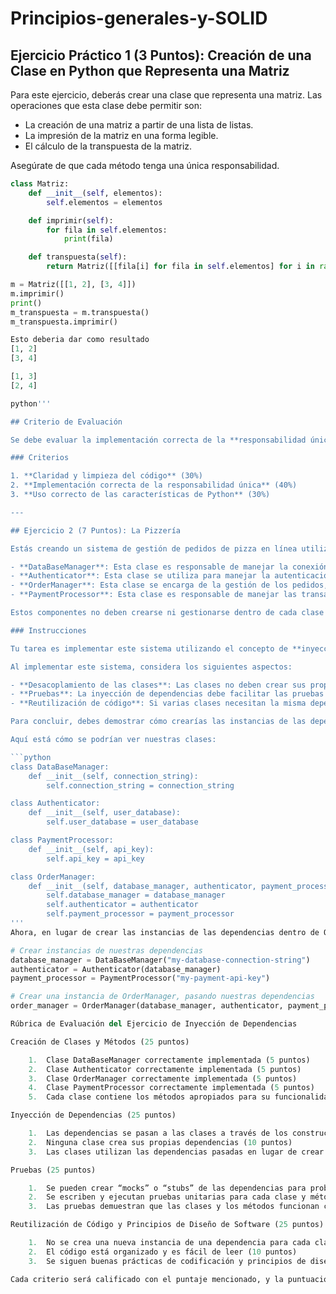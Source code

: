 # Principios-generales-y-SOLID
## Ejercicio Práctico 1 (3 Puntos): Creación de una Clase en Python que Representa una Matriz

Para este ejercicio, deberás crear una clase que representa una matriz. Las operaciones que esta clase debe permitir son:

- La creación de una matriz a partir de una lista de listas.
- La impresión de la matriz en una forma legible.
- El cálculo de la transpuesta de la matriz.

Asegúrate de que cada método tenga una única responsabilidad.

```python
class Matriz:
    def __init__(self, elementos):
        self.elementos = elementos

    def imprimir(self):
        for fila in self.elementos:
            print(fila)

    def transpuesta(self):
        return Matriz([[fila[i] for fila in self.elementos] for i in range(len(self.elementos[0]))])

m = Matriz([[1, 2], [3, 4]])
m.imprimir()
print()
m_transpuesta = m.transpuesta()
m_transpuesta.imprimir()

Esto deberia dar como resultado
[1, 2]
[3, 4]

[1, 3]
[2, 4]

python'''

## Criterio de Evaluación

Se debe evaluar la implementación correcta de la **responsabilidad única** (cada método hace una sola cosa), la **claridad del código** y la **correcta utilización de las características de Python**.

### Criterios

1. **Claridad y limpieza del código** (30%)
2. **Implementación correcta de la responsabilidad única** (40%)
3. **Uso correcto de las características de Python** (30%)

---

## Ejercicio 2 (7 Puntos): La Pizzería

Estás creando un sistema de gestión de pedidos de pizza en línea utilizando Python. Este sistema consta de varios componentes que interactúan entre sí. Los componentes principales son:

- **DataBaseManager**: Esta clase es responsable de manejar la conexión con la base de datos y realizar operaciones CRUD.
- **Authenticator**: Esta clase se utiliza para manejar la autenticación de usuarios, posiblemente utilizando un servicio externo o una base de datos local.
- **OrderManager**: Esta clase se encarga de la gestión de los pedidos, incluyendo la creación, actualización, y eliminación de los pedidos de los usuarios.
- **PaymentProcessor**: Esta clase es responsable de manejar las transacciones de pago, utilizando un servicio de procesamiento de pagos externo.

Estos componentes no deben crearse ni gestionarse dentro de cada clase que los utiliza, sino que deben ser creados en algún lugar centralizado e “inyectados” en las clases que los necesitan.

### Instrucciones

Tu tarea es implementar este sistema utilizando el concepto de **inyección de dependencias**. Debes definir cada clase y sus dependencias, luego inyectar las dependencias a través de los constructores de las clases. Por ejemplo, la clase `OrderManager` debería recibir instancias de `DataBaseManager`, `Authenticator`, y `PaymentProcessor` a través de su constructor.

Al implementar este sistema, considera los siguientes aspectos:

- **Desacoplamiento de las clases**: Las clases no deben crear sus propias dependencias. En lugar de eso, deben recibir las dependencias ya creadas. Esto promueve un código más limpio y modular.
- **Pruebas**: La inyección de dependencias debe facilitar las pruebas de las clases. Deberías poder crear "mocks" o "stubs" de las dependencias para probar las clases de manera aislada.
- **Reutilización de código**: Si varias clases necesitan la misma dependencia, no debes crear una nueva instancia para cada una. En lugar de eso, crea una instancia de la dependencia y pásala a todas las clases que la necesiten.

Para concluir, debes demostrar cómo crearías las instancias de las dependencias y cómo las inyectarías en las clases que las necesitan. Asegúrate de que tu implementación sea robusta, fácil de entender y fácil de mantener.

Aquí está cómo se podrían ver nuestras clases:

```python
class DataBaseManager:
    def __init__(self, connection_string):
        self.connection_string = connection_string

class Authenticator:
    def __init__(self, user_database):
        self.user_database = user_database

class PaymentProcessor:
    def __init__(self, api_key):
        self.api_key = api_key

class OrderManager:
    def __init__(self, database_manager, authenticator, payment_processor):
        self.database_manager = database_manager
        self.authenticator = authenticator
        self.payment_processor = payment_processor
'''
Ahora, en lugar de crear las instancias de las dependencias dentro de OrderManager, puedes crearlas en algún lugar centralizado y pasarlas como argumentos al constructor de la OrderManager.

# Crear instancias de nuestras dependencias
database_manager = DataBaseManager("my-database-connection-string")
authenticator = Authenticator(database_manager)
payment_processor = PaymentProcessor("my-payment-api-key")

# Crear una instancia de OrderManager, pasando nuestras dependencias
order_manager = OrderManager(database_manager, authenticator, payment_processor)

Rúbrica de Evaluación del Ejercicio de Inyección de Dependencias

Creación de Clases y Métodos (25 puntos)

	1.	Clase DataBaseManager correctamente implementada (5 puntos)
	2.	Clase Authenticator correctamente implementada (5 puntos)
	3.	Clase OrderManager correctamente implementada (5 puntos)
	4.	Clase PaymentProcessor correctamente implementada (5 puntos)
	5.	Cada clase contiene los métodos apropiados para su funcionalidad (5 puntos)

Inyección de Dependencias (25 puntos)

	1.	Las dependencias se pasan a las clases a través de los constructores (10 puntos)
	2.	Ninguna clase crea sus propias dependencias (10 puntos)
	3.	Las clases utilizan las dependencias pasadas en lugar de crear las suyas propias (5 puntos)

Pruebas (25 puntos)

	1.	Se pueden crear “mocks” o “stubs” de las dependencias para probar las clases de manera aislada (10 puntos)
	2.	Se escriben y ejecutan pruebas unitarias para cada clase y método (10 puntos)
	3.	Las pruebas demuestran que las clases y los métodos funcionan como se esperaba (5 puntos)

Reutilización de Código y Principios de Diseño de Software (25 puntos)

	1.	No se crea una nueva instancia de una dependencia para cada clase que la necesita (5 puntos)
	2.	El código está organizado y es fácil de leer (10 puntos)
	3.	Se siguen buenas prácticas de codificación y principios de diseño de software (10 puntos)

Cada criterio será calificado con el puntaje mencionado, y la puntuación total se calculará sumando los puntajes de todos los criterios. Una solución perfecta, que satisface todos los criterios al máximo, recibirá 100 puntos.

